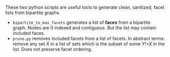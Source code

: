 These two python scripts are useful tools to generate clean, sanitized, facet lists from bipartite graphs.

* `bipartite_to_max_facets` generates a list of **faces** from a bipartite graph. Nodes are 0 indexed and contiguous. But the list may contain included faces.<br/>
* `prune.py` removes included facets from a list of facets. In abstract terms: remove any set *X* in a list of sets which is the subset of some *Y!=X* in the list. Does not preserve facet ordering.